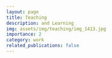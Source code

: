 ```yaml
---
layout: page
title: Teaching
description: and Learning
img: assets/img/teaching/img_1413.jpg
importance: 2
category: work
related_publications: false
---
```


